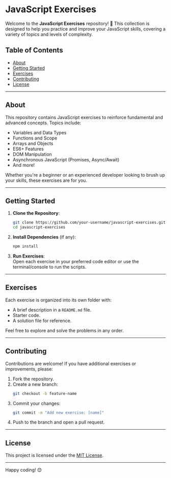 
# JavaScript Exercises  

Welcome to the **JavaScript Exercises** repository! 🚀 This collection is designed to help you practice and improve your JavaScript skills, covering a variety of topics and levels of complexity.

## Table of Contents  
- [About](#about)  
- [Getting Started](#getting-started)  
- [Exercises](#exercises)  
- [Contributing](#contributing)  
- [License](#license)  

---

## About  
This repository contains JavaScript exercises to reinforce fundamental and advanced concepts. Topics include:  
- Variables and Data Types  
- Functions and Scope  
- Arrays and Objects  
- ES6+ Features  
- DOM Manipulation  
- Asynchronous JavaScript (Promises, Async/Await)  
- And more!  

Whether you're a beginner or an experienced developer looking to brush up your skills, these exercises are for you.  

---

## Getting Started  
1. **Clone the Repository**:  
   ```bash  
   git clone https://github.com/your-username/javascript-exercises.git  
   cd javascript-exercises  
   ```  

2. **Install Dependencies** (if any):  
   ```bash  
   npm install  
   ```  

3. **Run Exercises**:  
   Open each exercise in your preferred code editor or use the terminal/console to run the scripts.  

---

## Exercises  
Each exercise is organized into its own folder with:  
- A brief description in a `README.md` file.  
- Starter code.  
- A solution file for reference.  

Feel free to explore and solve the problems in any order.  

---

## Contributing  
Contributions are welcome! If you have additional exercises or improvements, please:  
1. Fork the repository.  
2. Create a new branch:  
   ```bash  
   git checkout -b feature-name  
   ```  
3. Commit your changes:  
   ```bash  
   git commit -m "Add new exercise: [name]"  
   ```  
4. Push to the branch and open a pull request.  

---

## License  
This project is licensed under the [MIT License](LICENSE).  

---  

Happy coding! 😊  
